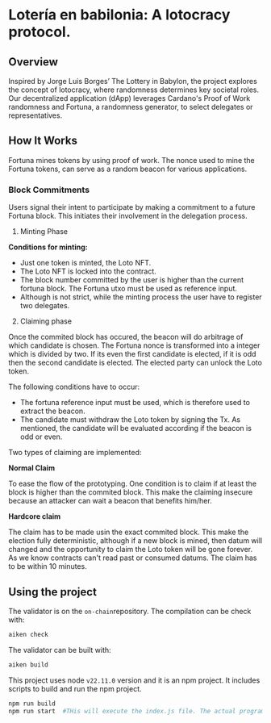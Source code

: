 # Lotería en babilonia: A lotocracy protocol.

## Overview

Inspired by Jorge Luis Borges’ The Lottery in Babylon, the project explores the concept of lotocracy, where randomness determines key societal roles. Our decentralized application (dApp) leverages Cardano's Proof of Work randomness and Fortuna, a randomness generator, to select delegates or representatives.

## How It Works

Fortuna mines tokens by using proof of work. The nonce used to mine the Fortuna tokens, can serve as a random beacon for various applications.

### Block Commitments

Users signal their intent to participate by making a commitment to a future Fortuna block. This initiates their involvement in the delegation process.


1. Minting Phase


**Conditions for minting:** 

- Just one token is minted, the Loto NFT.
- The Loto NFT is locked into the contract.
- The block number committed by the user is higher than the current fortuna block. The Fortuna utxo must be used as reference input.
- Although is not strict, while the minting process the user have to register two delegates.

2. Claiming phase

Once the commited block has occured, the beacon will do arbitrage of which candidate is chosen. The Fortuna nonce is transformed into a integer which is divided by two. If its even the first candidate is elected, if it is odd then the second candidate is elected. The elected party can unlock the Loto token. 

The following conditions have to occur:

- The fortuna reference input must be used, which is therefore used to extract the beacon.
- The candidate must withdraw the Loto token by signing the Tx. As mentioned, the candidate will be evaluated according if the beacon is odd or even.


Two types of claiming are implemented:


**Normal Claim**

To ease the flow of the prototyping. One condition is to claim if at least the block is higher than the commited block. This make the claiming insecure because an attacker can wait a beacon that benefits him/her.

**Hardcore claim**

The claim has to be made usin the exact commited block. This make the election fully deterministic, although if a new block is mined, then datum will changed and the opportunity to claim the Loto token will be gone forever. As we know contracts can't read past or consumed datums. The claim has to be within 10 minutes.


## Using the project

The validator is on the `on-chain`repository. The compilation can be check with:

```bash
aiken check
```

The validator can be built with: 

```bash 
aiken build
```


This project uses node `v22.11.0` version and it is an npm project. It includes scripts to build and run the npm project.

```bash
npm run build
npm run start  #THis will execute the index.js file. The actual program.
```